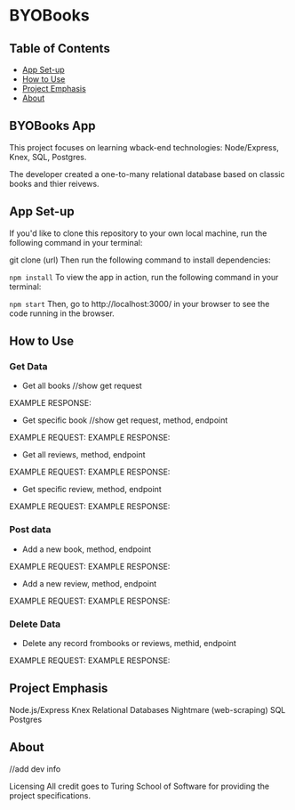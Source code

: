 # BYOBooks

## Table of Contents
* [App Set-up](App-Set-up)
* [How to Use](How-to-Use)
* [Project Emphasis](Project-Emphasis)
* [About](About)

## BYOBooks App
This project focuses on learning wback-end technologies: Node/Express, Knex, SQL, Postgres.

The developer created a one-to-many relational database based on classic books and thier reivews.

## App Set-up
If you'd like to clone this repository to your own local machine, run the following command in your terminal:

git clone (url)
Then run the following command to install dependencies:

`npm install`
To view the app in action, run the following command in your terminal:

`npm start`
Then, go to http://localhost:3000/ in your browser to see the code running in the browser.

## How to Use

### Get Data
* Get all books
//show get request

EXAMPLE RESPONSE:

* Get specific book
//show get request, method, endpoint

EXAMPLE REQUEST:
EXAMPLE RESPONSE:
    
    
* Get all reviews, method, endpoint

EXAMPLE REQUEST:
EXAMPLE RESPONSE:

* Get specific review, method, endpoint

EXAMPLE REQUEST:
EXAMPLE RESPONSE:
 
 
### Post data
* Add a new book, method, endpoint

EXAMPLE REQUEST:
EXAMPLE RESPONSE:


* Add a new review, method, endpoint

EXAMPLE REQUEST:
EXAMPLE RESPONSE:


### Delete Data
* Delete any record frombooks or reviews, methid, endpoint

EXAMPLE REQUEST:
EXAMPLE RESPONSE:


## Project Emphasis

 Node.js/Express
 Knex
 Relational Databases
 Nightmare (web-scraping)
 SQL
 Postgres
 
 
## About

//add dev info

Licensing
All credit goes to Turing School of Software for providing the project specifications.
